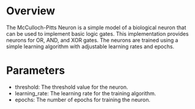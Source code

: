 # Overview
The McCulloch-Pitts Neuron is a simple model of a biological neuron that can be used to implement basic logic gates. 
This implementation provides neurons for OR, AND, and XOR gates. The neurons are trained using a simple learning algorithm with adjustable learning rates and epochs.

# Parameters
* threshold: The threshold value for the neuron.
* learning_rate: The learning rate for the training algorithm.
* epochs: The number of epochs for training the neuron.
